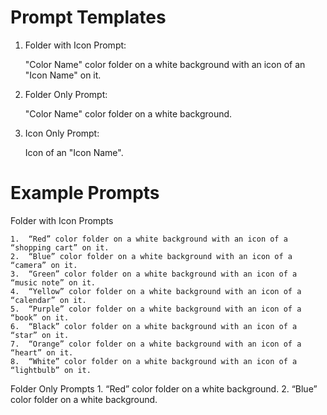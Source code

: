 # Prompt Templates

1. Folder with Icon Prompt:

    "Color Name" color folder on a white background with an icon of an "Icon Name" on it.

2. Folder Only Prompt:

    "Color Name" color folder on a white background.

3. Icon Only Prompt:

    Icon of an "Icon Name".

# Example Prompts

Folder with Icon Prompts

	1.	“Red” color folder on a white background with an icon of a “shopping cart” on it.
	2.	“Blue” color folder on a white background with an icon of a “camera” on it.
	3.	“Green” color folder on a white background with an icon of a “music note” on it.
	4.	“Yellow” color folder on a white background with an icon of a “calendar” on it.
	5.	“Purple” color folder on a white background with an icon of a “book” on it.
	6.	“Black” color folder on a white background with an icon of a “star” on it.
	7.	“Orange” color folder on a white background with an icon of a “heart” on it.
	8.	“White” color folder on a white background with an icon of a “lightbulb” on it.

Folder Only Prompts
	1.	“Red” color folder on a white background.
	2.	“Blue” color folder on a white background.


